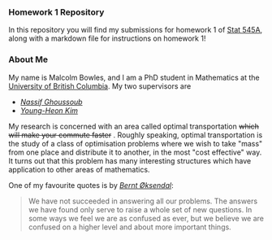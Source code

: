 ### Homework 1 Repository

In this repository you will find my submissions for homework 1 of [Stat 545A](http://stat545.com/), along with a markdown file for instructions on homework 1!


### About Me

My name is Malcolm Bowles, and I am a PhD student in Mathematics at the [University of British Columbia](https://www.ubc.ca). My two supervisors are

* [*Nassif Ghoussoub*](http://www.birs.ca/~nassif/)
* [*Young-Heon Kim*](http://www.math.ubc.ca/~yhkim/)

My research is concerned with an area called optimal transportation ~~which will make your commute faster~~ . Roughly speaking, optimal transportation is the study of a class of optimisation problems where we wish to take "mass" from one place and distribute it to another, in the most "cost effective" way. It turns out that this problem has many interesting structures which have application to other areas of mathematics.

One of my favourite quotes is by [*Bernt Øksendal*](https://www.springer.com/gp/book/9783540047582):

>We have not succeeded in answering all our problems. The answers we have found only serve to raise a whole set of new questions. In some ways we feel we are as confused as ever, but we believe we are confused on a higher level and about more important things.


